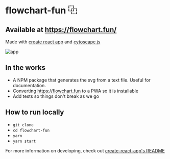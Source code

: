 # flowchart-fun ⿻

## Available at https://flowchart.fun/

Made with [create react app](https://github.com/facebook/create-react-app) and [cytoscape.js](https://github.com/cytoscape/cytoscape.js)

![app](https://github.com/tone-row/flowchart-fun/blob/main/public/app.png?raw=true)

## In the works

- A NPM package that generates the svg from a text file. Useful for documentation.
- Converting https://flowchart.fun to a PWA so it is installable
- Add tests so things don't break as we go

## How to run locally

- `git clone`
- `cd flowchart-fun`
- `yarn`
- `yarn start`

For more information on developing, check out [create-react-app's README](https://github.com/facebook/create-react-app/blob/master/README.md)
